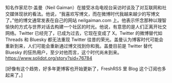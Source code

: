 <p>知名作家尼尔·盖曼（Neil Gaiman）在接受冰岛电视台采访时谈及了对互联网和社交媒体现状的看法。他说，“我喜欢写博文，而在微博时代我越来越少的写博文了。”他的博文通常发表在自己的网站 neilgaiman.com 上。他表示怀念那种以理智愉快的方式与世界对话去构建一个社区的时光。他说，有意思的是人们正离开社交网络。Twitter 已经完了，已成为过去，它现在变成了 X。Twitter 的微博替代如 Threads 和 Bluesky 都无法重现 Twitter 往昔的荣光。盖曼认为博客时代可能会重新到来，人们可能会重新通过博文找到你和我。盖曼目前是 Twitter 替代 Bluesky 的狂热用户，至少对他而言，这个时代尚未到来。<br /><a href="https://www.solidot.org/story?sid=76784" target="_blank" rel="nofollow noopener" translate="no"><span class="invisible">https://www.</span><span class="">solidot.org/story?sid=76784</span><span class="invisible"></span></a></p><p>[好像有这个趋势，好多年更博客也开始更新了，FreshRSS 里 Blog 这个订阅也多起来了。]</p>